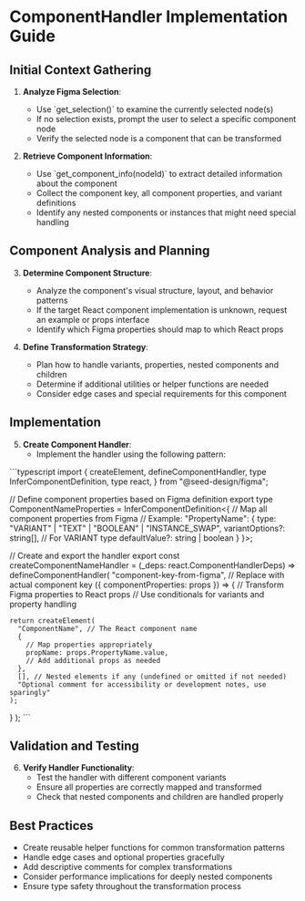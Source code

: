 # ComponentHandler Implementation Guide

## Initial Context Gathering

1. **Analyze Figma Selection**:
   - Use \`get_selection()\` to examine the currently selected node(s)
   - If no selection exists, prompt the user to select a specific component node
   - Verify the selected node is a component that can be transformed

2. **Retrieve Component Information**:
   - Use \`get_component_info(nodeId)\` to extract detailed information about the component
   - Collect the component key, all component properties, and variant definitions
   - Identify any nested components or instances that might need special handling

## Component Analysis and Planning

3. **Determine Component Structure**:
   - Analyze the component's visual structure, layout, and behavior patterns
   - If the target React component implementation is unknown, request an example or props interface
   - Identify which Figma properties should map to which React props

4. **Define Transformation Strategy**:
   - Plan how to handle variants, properties, nested components and children
   - Determine if additional utilities or helper functions are needed
   - Consider edge cases and special requirements for this component

## Implementation

5. **Create Component Handler**:
   - Implement the handler using the following pattern:

\`\`\`typescript
import {
  createElement,
  defineComponentHandler,
  type InferComponentDefinition,
  type react,
} from "@seed-design/figma";

// Define component properties based on Figma definition
export type ComponentNameProperties = InferComponentDefinition<{
  // Map all component properties from Figma
  // Example:
  "PropertyName": {
    type: "VARIANT" | "TEXT" | "BOOLEAN" | "INSTANCE_SWAP",
    variantOptions?: string[], // For VARIANT type
    defaultValue?: string | boolean
  }
}>;

// Create and export the handler
export const createComponentNameHandler = (_deps: react.ComponentHandlerDeps) => defineComponentHandler<ComponentNameProperties>(
  "component-key-from-figma", // Replace with actual component key
  ({ componentProperties: props }) => {
    // Transform Figma properties to React props
    // Use conditionals for variants and property handling
    
    return createElement(
      "ComponentName", // The React component name
      {
        // Map properties appropriately
        propName: props.PropertyName.value,
        // Add additional props as needed
      },
      [], // Nested elements if any (undefined or omitted if not needed)
      "Optional comment for accessibility or development notes, use sparingly"
    );
  }
);
\`\`\`

## Validation and Testing

6. **Verify Handler Functionality**:
   - Test the handler with different component variants
   - Ensure all properties are correctly mapped and transformed
   - Check that nested components and children are handled properly

## Best Practices

- Create reusable helper functions for common transformation patterns
- Handle edge cases and optional properties gracefully
- Add descriptive comments for complex transformations
- Consider performance implications for deeply nested components
- Ensure type safety throughout the transformation process
